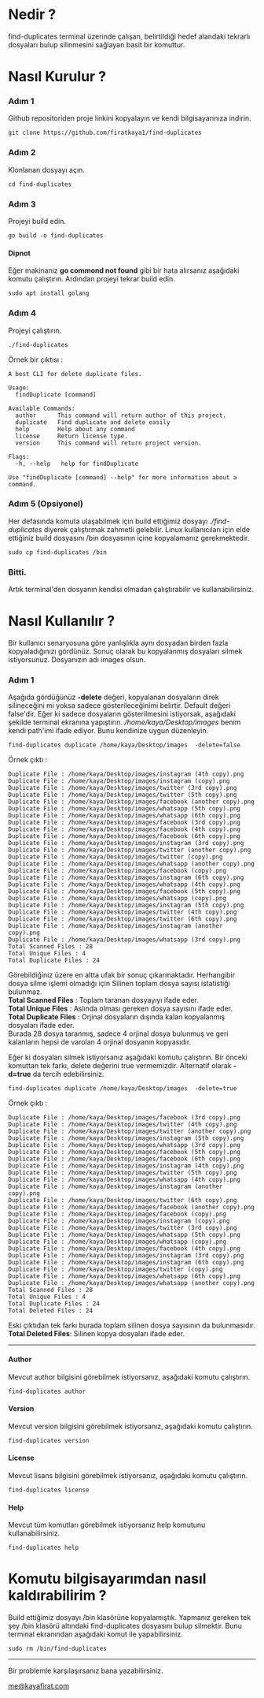 # Nedir ? 
find-duplicates terminal üzerinde çalışan, belirtildiği hedef alandaki tekrarlı dosyaları bulup silinmesini sağlayan basit bir komuttur. 

# Nasıl Kurulur ?

### Adım 1
Github repositoriden proje linkini kopyalayın ve kendi bilgisayarınıza indirin.  
```
git clone https://github.com/firatkaya1/find-duplicates
```
### Adım 2

Klonlanan dosyayı açın. 
```
cd find-duplicates
```
### Adım 3 
Projeyi build edin.
```
go build -o find-duplicates
```
#### Dipnot
Eğer makinanız  **go commond not found** gibi bir hata alırsanız aşağıdaki komutu çalıştırın. Ardından projeyi tekrar build edin. 
```
sudo apt install golang
```
### Adım 4 
Projeyi çalıştırın. 
```
./find-duplicates
```
Örnek bir çıktısı : 
```
A best CLI for delete duplicate files.

Usage:
  findDuplicate [command]

Available Commands:
  author      This command will return author of this project.
  duplicate   Find duplicate and delete easily
  help        Help about any command
  license     Return license type.
  version     This command will return project version.

Flags:
  -h, --help   help for findDuplicate

Use "findDuplicate [command] --help" for more information about a command.

```
### Adım 5 (Opsiyonel)
Her defasında komuta ulaşabilmek için build ettiğimiz dosyayı *./find-duplicates* diyerek çalıştırmak zahmetli gelebilir. Linux kullanıcıları için elde ettiğiniz build dosyasını /bin dosyasının içine kopyalamanız gerekmektedir.
```
sudo cp find-duplicates /bin  
```
### Bitti. 
Artık terminal'den dosyanın kendisi olmadan çalıştırabilir ve kullanabilirsiniz. 

# Nasıl Kullanılır ? 

Bir kullanıcı senaryosuna göre yanlışlıkla aynı dosyadan birden fazla kopyaladığınızı gördünüz. Sonuç olarak bu kopyalanmış dosyaları silmek istiyorsunuz. 
Dosyanızın adı images olsun. 
### Adım 1 
Aşağıda gördüğünüz **-delete** değeri, kopyalanan dosyaların direk silineceğini mi yoksa sadece gösterileceğinimi belirtir. Default değeri false'dir.
Eğer ki sadece dosyaların gösterilmesini istiyorsak, aşağıdaki şekilde terminal ekranına yapıştırın. */home/kaya/Desktop/images* benim kendi path'imi ifade ediyor.
Bunu kendinize uygun düzenleyin.
```
find-duplicates duplicate /home/kaya/Desktop/images  -delete=false
```
Örnek çıktı : 

```
Duplicate File : /home/kaya/Desktop/images/instagram (4th copy).png
Duplicate File : /home/kaya/Desktop/images/instagram (copy).png
Duplicate File : /home/kaya/Desktop/images/twitter (3rd copy).png
Duplicate File : /home/kaya/Desktop/images/twitter (5th copy).png
Duplicate File : /home/kaya/Desktop/images/facebook (another copy).png
Duplicate File : /home/kaya/Desktop/images/whatsapp (5th copy).png
Duplicate File : /home/kaya/Desktop/images/whatsapp (6th copy).png
Duplicate File : /home/kaya/Desktop/images/facebook (3rd copy).png
Duplicate File : /home/kaya/Desktop/images/facebook (4th copy).png
Duplicate File : /home/kaya/Desktop/images/facebook (6th copy).png
Duplicate File : /home/kaya/Desktop/images/instagram (3rd copy).png
Duplicate File : /home/kaya/Desktop/images/twitter (another copy).png
Duplicate File : /home/kaya/Desktop/images/twitter (copy).png
Duplicate File : /home/kaya/Desktop/images/whatsapp (another copy).png
Duplicate File : /home/kaya/Desktop/images/facebook (copy).png
Duplicate File : /home/kaya/Desktop/images/instagram (6th copy).png
Duplicate File : /home/kaya/Desktop/images/whatsapp (4th copy).png
Duplicate File : /home/kaya/Desktop/images/facebook (5th copy).png
Duplicate File : /home/kaya/Desktop/images/whatsapp (copy).png
Duplicate File : /home/kaya/Desktop/images/instagram (5th copy).png
Duplicate File : /home/kaya/Desktop/images/twitter (4th copy).png
Duplicate File : /home/kaya/Desktop/images/twitter (6th copy).png
Duplicate File : /home/kaya/Desktop/images/instagram (another copy).png
Duplicate File : /home/kaya/Desktop/images/whatsapp (3rd copy).png
Total Scanned Files : 28
Total Unique Files : 4
Total Duplicate Files : 24

```
Görebildiğiniz üzere en altta ufak bir sonuç çıkarmaktadır. Herhangibir dosya silme işlemi olmadığı için Silinen toplam dosya sayısı istatistiği bulunmaz.   
**Total Scanned Files** : Toplam taranan dosyayıyı ifade eder.   
**Total Unique Files** : Aslında olması gereken dosya sayısını ifade eder.  
**Total Duplicate Files** : Orjinal dosyaların dışında kalan kopyalanmış dosyaları ifade eder.   
Burada 28 dosya taranmış, sadece 4 orjinal dosya bulunmuş ve geri kalanların hepsi de varolan 4 orjinal dosyanın kopyasıdır.   

Eğer ki dosyaları silmek istiyorsanız aşağıdaki komutu çalıştırın. Bir önceki komuttan tek farkı, delete değerini true vermemizdir. Alternatif olarak 
**-d=true** da tercih edebilirsiniz.

```
find-duplicates duplicate /home/kaya/Desktop/images  -delete=true

```
Örnek çıktı : 
```
Duplicate File : /home/kaya/Desktop/images/facebook (3rd copy).png
Duplicate File : /home/kaya/Desktop/images/twitter (4th copy).png
Duplicate File : /home/kaya/Desktop/images/twitter (another copy).png
Duplicate File : /home/kaya/Desktop/images/instagram (5th copy).png
Duplicate File : /home/kaya/Desktop/images/whatsapp (3rd copy).png
Duplicate File : /home/kaya/Desktop/images/facebook (5th copy).png
Duplicate File : /home/kaya/Desktop/images/facebook (6th copy).png
Duplicate File : /home/kaya/Desktop/images/instagram (4th copy).png
Duplicate File : /home/kaya/Desktop/images/twitter (5th copy).png
Duplicate File : /home/kaya/Desktop/images/whatsapp (4th copy).png
Duplicate File : /home/kaya/Desktop/images/instagram (another copy).png
Duplicate File : /home/kaya/Desktop/images/twitter (6th copy).png
Duplicate File : /home/kaya/Desktop/images/facebook (another copy).png
Duplicate File : /home/kaya/Desktop/images/facebook (copy).png
Duplicate File : /home/kaya/Desktop/images/instagram (copy).png
Duplicate File : /home/kaya/Desktop/images/twitter (3rd copy).png
Duplicate File : /home/kaya/Desktop/images/whatsapp (5th copy).png
Duplicate File : /home/kaya/Desktop/images/whatsapp (copy).png
Duplicate File : /home/kaya/Desktop/images/facebook (4th copy).png
Duplicate File : /home/kaya/Desktop/images/instagram (3rd copy).png
Duplicate File : /home/kaya/Desktop/images/instagram (6th copy).png
Duplicate File : /home/kaya/Desktop/images/twitter (copy).png
Duplicate File : /home/kaya/Desktop/images/whatsapp (6th copy).png
Duplicate File : /home/kaya/Desktop/images/whatsapp (another copy).png
Total Scanned Files : 28
Total Unique Files : 4
Total Duplicate Files : 24
Total Deleted Files : 24
```
Eski çıktıdan tek farkı burada toplam silinen dosya sayısının da bulunmasıdır.  
**Total Deleted Files**: Silinen kopya dosyaları ifade eder. 

---
#### Author

Mevcut author bilgisini görebilmek istiyorsanız, aşağıdaki komutu çalıştırın. 
```
find-duplicates author
```

#### Version

Mevcut version bilgisini görebilmek istiyorsanız, aşağıdaki komutu çalıştırın. 
```
find-duplicates version
```

#### License

Mevcut lisans bilgisini görebilmek istiyorsanız, aşağıdaki komutu çalıştırın. 
```
find-duplicates license
```

#### Help

Mevcut tüm komutları görebilmek istiyorsanız help komutunu kullanabilirsiniz.
```
find-duplicates help
```

# Komutu bilgisayarımdan nasıl kaldırabilirim ? 
Build ettiğimiz dosyayı /bin klasörüne kopyalamıştık. Yapmanız gereken tek şey /bin klasörü altındaki find-duplicates dosyasını bulup silmektir. Bunu terminal ekranından aşağıdaki komut ile yapabilirsiniz.

```
sudo rm /bin/find-duplicates
```
---
Bir problemle karşılaşırsanız bana yazabilirsiniz. 

[me@kayafirat.com](mailto:me@kayafirat.com?subject=[GitHub]%20find-duplicate)

